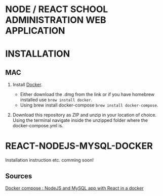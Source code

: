 # NODE / REACT SCHOOL ADMINISTRATION WEB APPLICATION

# INSTALLATION
MAC
--------------
1. Install [Docker](https://docs.docker.com/desktop/mac/install/).
    - Either download the .dmg from the link or if you have homebrew installed use `brew install docker`.
    - Using brew install docker-compose `brew install docker-compose`.

2. Download this repository as ZIP and unzip in your location of choice. Using the terminal navigate inside the unzipped folder where the docker-compose.yml is.


# REACT-NODEJS-MYSQL-DOCKER 

Installation instruction etc. comming soon!

Sources
---------

[Docker compose : NodeJS and MySQL app with React in a docker](http://www.bogotobogo.com/DevOps/Docker/Docker-React-Node-MySQL-App.php) 